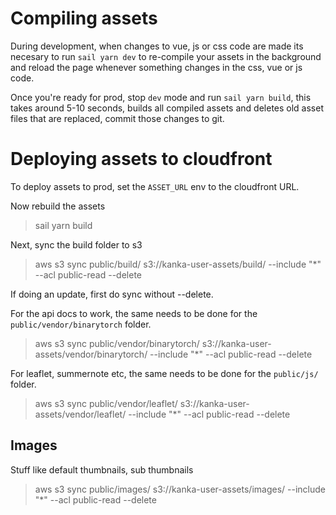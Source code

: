 # Compiling assets

During development, when changes to vue, js or css code are made its necesary to run `sail yarn dev` to re-compile your assets in the background and reload the page whenever something changes in the css, vue or js code.

Once you're ready for prod, stop `dev` mode and run `sail yarn build`, this takes around 5-10 seconds, builds all compiled assets and deletes old asset files that are replaced, commit those changes to git.

# Deploying assets to cloudfront

To deploy assets to prod, set the `ASSET_URL` env to the cloudfront URL.

Now rebuild the assets

> sail yarn build

Next, sync the build folder to s3

> aws s3 sync public/build/ s3://kanka-user-assets/build/ --include "*" --acl public-read --delete


If doing an update, first do sync without --delete.
 
For the api docs to work, the same needs to be done for the `public/vendor/binarytorch` folder.

> aws s3 sync public/vendor/binarytorch/ s3://kanka-user-assets/vendor/binarytorch/ --include "*" --acl public-read --delete

For leaflet, summernote etc, the same needs to be done for the `public/js/` folder.

> aws s3 sync public/vendor/leaflet/ s3://kanka-user-assets/vendor/leaflet/ --include "*" --acl public-read --delete

## Images

Stuff like default thumbnails, sub thumbnails

> aws s3 sync public/images/ s3://kanka-user-assets/images/ --include "*" --acl public-read --delete
